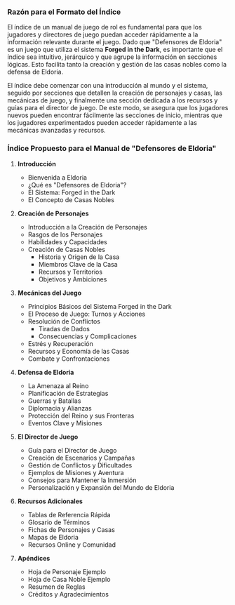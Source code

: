 ### Razón para el Formato del Índice

El índice de un manual de juego de rol es fundamental para que los jugadores y directores de juego puedan acceder rápidamente a la información relevante durante el juego. Dado que "Defensores de Eldoria" es un juego que utiliza el sistema **Forged in the Dark**, es importante que el índice sea intuitivo, jerárquico y que agrupe la información en secciones lógicas. Esto facilita tanto la creación y gestión de las casas nobles como la defensa de Eldoria.

El índice debe comenzar con una introducción al mundo y el sistema, seguido por secciones que detallen la creación de personajes y casas, las mecánicas de juego, y finalmente una sección dedicada a los recursos y guías para el director de juego. De este modo, se asegura que los jugadores nuevos pueden encontrar fácilmente las secciones de inicio, mientras que los jugadores experimentados pueden acceder rápidamente a las mecánicas avanzadas y recursos.

### Índice Propuesto para el Manual de "Defensores de Eldoria"

1. **Introducción**
   - Bienvenida a Eldoria
   - ¿Qué es "Defensores de Eldoria"?
   - El Sistema: Forged in the Dark
   - El Concepto de Casas Nobles

2. **Creación de Personajes**
   - Introducción a la Creación de Personajes
   - Rasgos de los Personajes
   - Habilidades y Capacidades
   - Creación de Casas Nobles
     - Historia y Origen de la Casa
     - Miembros Clave de la Casa
     - Recursos y Territorios
     - Objetivos y Ambiciones

3. **Mecánicas del Juego**
   - Principios Básicos del Sistema Forged in the Dark
   - El Proceso de Juego: Turnos y Acciones
   - Resolución de Conflictos
     - Tiradas de Dados
     - Consecuencias y Complicaciones
   - Estrés y Recuperación
   - Recursos y Economía de las Casas
   - Combate y Confrontaciones

4. **Defensa de Eldoria**
   - La Amenaza al Reino
   - Planificación de Estrategias
   - Guerras y Batallas
   - Diplomacia y Alianzas
   - Protección del Reino y sus Fronteras
   - Eventos Clave y Misiones

5. **El Director de Juego**
   - Guía para el Director de Juego
   - Creación de Escenarios y Campañas
   - Gestión de Conflictos y Dificultades
   - Ejemplos de Misiones y Aventura
   - Consejos para Mantener la Inmersión
   - Personalización y Expansión del Mundo de Eldoria

6. **Recursos Adicionales**
   - Tablas de Referencia Rápida
   - Glosario de Términos
   - Fichas de Personajes y Casas
   - Mapas de Eldoria
   - Recursos Online y Comunidad

7. **Apéndices**
   - Hoja de Personaje Ejemplo
   - Hoja de Casa Noble Ejemplo
   - Resumen de Reglas
   - Créditos y Agradecimientos

